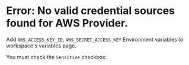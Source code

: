 # Error: No valid credential sources found for AWS Provider.

Add `AWS_ACCESS_KEY_ID`, `AWS_SECRET_ACCESS_KEY` Environment variables to workspace's variables page.

You must check the `Sensitive` checkbox.